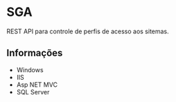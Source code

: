 # SGA
REST API para controle de perfis de acesso aos sitemas.

## Informações
+ Windows
+ IIS
+ Asp NET MVC 
+ SQL Server
